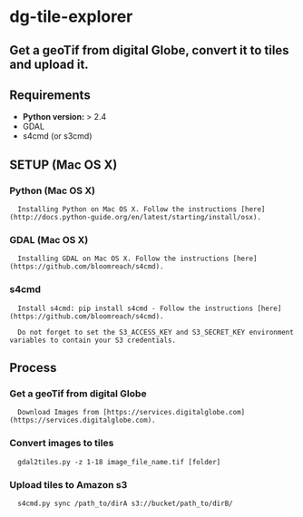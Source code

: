 # dg-tile-explorer

## Get a geoTif from digital Globe, convert it to tiles and upload it.

## Requirements
  
  - **Python version:** > 2.4
  - GDAL
  - s4cmd (or s3cmd)

## SETUP (Mac OS X)
  
### Python (Mac OS X)
      
      Installing Python on Mac OS X. Follow the instructions [here](http://docs.python-guide.org/en/latest/starting/install/osx).

### GDAL (Mac OS X)
    
      Installing GDAL on Mac OS X. Follow the instructions [here](https://github.com/bloomreach/s4cmd).

### s4cmd

      Install s4cmd: pip install s4cmd - Follow the instructions [here](https://github.com/bloomreach/s4cmd).

      Do not forget to set the S3_ACCESS_KEY and S3_SECRET_KEY environment variables to contain your S3 credentials.

## Process

### Get a geoTif from digital Globe

      Download Images from [https://services.digitalglobe.com](https://services.digitalglobe.com).

### Convert images to tiles

      gdal2tiles.py -z 1-18 image_file_name.tif [folder]

### Upload tiles to Amazon s3
      
      s4cmd.py sync /path_to/dirA s3://bucket/path_to/dirB/


